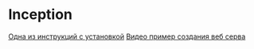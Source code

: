 # Inception




[Одна из инструкций с установкой](https://admin812.ru/razvertyvanie-wordpress-s-nginx-php-fpm-i-mariadb-s-pomoshhyu-docker-compose.html)
[Видео пример создания веб серва](https://www.youtube.com/watch?v=mKdwkV5p1xg)
